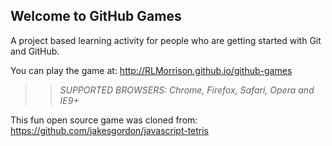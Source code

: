 ## Welcome to GitHub Games

A project based learning activity for people who are getting started with Git and GitHub.

You can play the game at: http://RLMorrison.github.io/github-games

>> _*SUPPORTED BROWSERS*: Chrome, Firefox, Safari, Opera and IE9+_

This fun open source game was cloned from: https://github.com/jakesgordon/javascript-tetris

